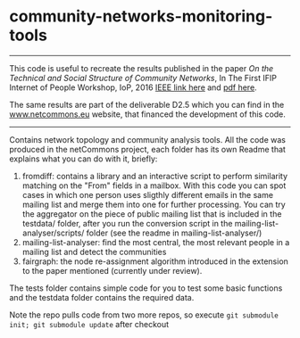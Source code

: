 # community-networks-monitoring-tools

---
This code is useful to recreate the results published in the paper *On the Technical and Social Structure of Community Networks*, In The First IFIP Internet of People Workshop, IoP, 2016 [IEEE link here](http://ieeexplore.ieee.org/document/7497253/) and [pdf here](https://ans.disi.unitn.it/users/maccari/assets/files/bibliography/IoP2016.pdf).

The same results are part of the deliverable D2.5 which you can find in the www.netcommons.eu website, that financed the development of this code.

---

Contains network topology and community analysis tools. All the code was produced in the netCommons project, each folder has its own Readme that explains what you can do with it, briefly:

1. fromdiff: contains a library and an interactive script to perform similarity matching on the "From" fields in a mailbox. With this code you can spot cases in which one person uses sligthly different emails in the same mailing list and merge them into one for further processing. You can try the aggregator on the piece of public mailing list that is included in the testdata/ folder, after you run the conversion script in the mailing-list-analyser/scripts/ folder (see the readme in mailing-list-analyser/)
2. mailing-list-analyser: find the most central, the most relevant people in a mailing list and detect the communities
3. fairgraph: the node re-assignment algorithm introduced in the extension to the paper mentioned (currently under review).

The tests folder contains simple code for you to test some basic functions and the testdata folder contains the required data.

Note the repo pulls code from two more repos, so execute `git submodule init; git submodule update` after checkout
